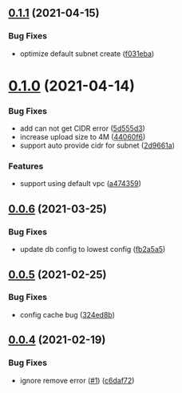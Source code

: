 ## [0.1.1](https://github.com/serverless-components/tencent-wordpress/compare/v0.1.0...v0.1.1) (2021-04-15)


### Bug Fixes

* optimize default subnet create ([f031eba](https://github.com/serverless-components/tencent-wordpress/commit/f031eba0205bdcd606672ba173051acb8ca256a1))

# [0.1.0](https://github.com/serverless-components/tencent-wordpress/compare/v0.0.6...v0.1.0) (2021-04-14)


### Bug Fixes

* add can not get CIDR error ([5d555d3](https://github.com/serverless-components/tencent-wordpress/commit/5d555d36f4977346a1435ac14a26a956aa462287))
* increase upload size to 4M ([44060f6](https://github.com/serverless-components/tencent-wordpress/commit/44060f632a8082c0ee8c547e56f9d493989fcd9f))
* support auto provide cidr for subnet ([2d9661a](https://github.com/serverless-components/tencent-wordpress/commit/2d9661ad5303f24bd7e00be8b03f8b9e52d37f00))


### Features

* support using default vpc ([a474359](https://github.com/serverless-components/tencent-wordpress/commit/a474359fdf307cb77d17e20ca456de87f877da61))

## [0.0.6](https://github.com/serverless-components/tencent-wordpress/compare/v0.0.5...v0.0.6) (2021-03-25)


### Bug Fixes

* update db config to lowest config ([fb2a5a5](https://github.com/serverless-components/tencent-wordpress/commit/fb2a5a5994b1a614bc23d23c44e96a99260252b7))

## [0.0.5](https://github.com/serverless-components/tencent-wordpress/compare/v0.0.4...v0.0.5) (2021-02-25)


### Bug Fixes

* config cache bug ([324ed8b](https://github.com/serverless-components/tencent-wordpress/commit/324ed8bcadccd86b6ff5d8313ac218fe0f1be2d8))

## [0.0.4](https://github.com/serverless-components/tencent-wordpress/compare/v0.0.3...v0.0.4) (2021-02-19)


### Bug Fixes

* ignore remove error ([#1](https://github.com/serverless-components/tencent-wordpress/issues/1)) ([c6daf72](https://github.com/serverless-components/tencent-wordpress/commit/c6daf72b7eb750d4f07c51d9151990b0c3865b98))
